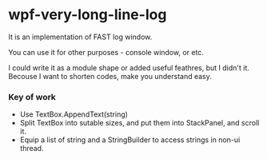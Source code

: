 # wpf-very-long-line-log

It is an implementation of FAST log window.

You can use it for other purposes - console window, or etc.

I could write it as a module shape or added useful feathres, but I didn't it. Becouse I want to shorten codes, make you understand easy.

### Key of work
 - Use TextBox.AppendText(string)
 - Split TextBox into sutable sizes, and put them into StackPanel, and scroll it.
 - Equip a list of string and a StringBuilder to access strings in non-ui thread.
